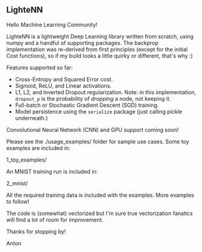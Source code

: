 ## LighteNN

Hello Machine Learning Community!

LighteNN is a lightweight Deep Learning library written from scratch, using
numpy and a handful of supporting packages. The backprop implementation was 
re-derived from first principles (except for the initial Cost functions), so if 
my build looks a little quirky or different, that's why :)

Features supported so far:

- Cross-Entropy and Squared Error cost.
- Sigmoid, ReLU, and Linear activations.
- L1, L2, and Inverted Dropout regularization. Note: in this implementation, 
`dropout_p` is the probability of *dropping* a node, not keeping it.
- Full-batch or Stochastic Gradient Descent (SGD) training.
- Model persistence using the `serialize` package (just calling pickle 
underneath.)

Convolutional Neural Network (CNN) and GPU support coming soon!

Please see the ./usage_examples/ folder for sample use cases. Some toy examples
are included in:

1_toy_examples/

An MNIST training run is included in: 

2_mnist/

All the required training data is included with the examples. More examples to 
follow!

The code is (somewhat) vectorized but I'm sure true vectorization fanatics will
find a lot of room for improvement.

Thanks for stopping by!

Anton
